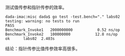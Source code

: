 测试值传参和指针传参的效率。

    dada-imac:misc dada$ go test -test.bench="." labs02
    testing: warning: no tests to run
    PASS
    Benchmark_Invoke1	2000000000	         0.52 ns/op
    Benchmark_Invoke2	100000000	        12.8 ns/op
    ok  	labs02	2.403s

结论：指针传参比值传参效率高很多。
